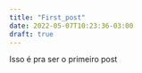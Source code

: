 ```yaml
---
title: "First_post"
date: 2022-05-07T10:23:36-03:00
draft: true
---
```


Isso é pra ser o primeiro post